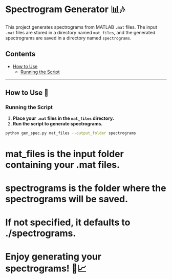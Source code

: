 # Spectrogram Generator 📊🎶

This project generates spectrograms from MATLAB `.mat` files. The input `.mat` files are stored in a directory named `mat_files`, and the generated spectrograms are saved in a directory named `spectrograms`.

## Contents

- [How to Use](#how-to-use)
  - [Running the Script](#running-the-script)

---

## How to Use 🚀

### Running the Script

1. **Place your `.mat` files in the `mat_files` directory.**
2. **Run the script to generate spectrograms.**

```bash
python gen_spec.py mat_files --output_folder spectrograms
```
# mat_files is the input folder containing your .mat files.
# spectrograms is the folder where the spectrograms will be saved.
# If not specified, it defaults to ./spectrograms.

# Enjoy generating your spectrograms! 🎉📈
